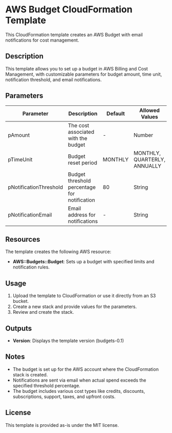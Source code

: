 #  AWS Budget CloudFormation Template

This CloudFormation template creates an AWS Budget with email notifications for cost management.

## Description

This template allows you to set up a budget in AWS Billing and Cost Management, with customizable parameters for budget amount, time unit, notification threshold, and email notifications.

## Parameters

| Parameter | Description | Default | Allowed Values |
|-----------|-------------|---------|----------------|
| pAmount | The cost associated with the budget | - | Number |
| pTimeUnit | Budget reset period | MONTHLY | MONTHLY, QUARTERLY, ANNUALLY |
| pNotificationThreshold | Budget threshold percentage for notification | 80 | String |
| pNotificationEmail | Email address for notifications | - | String |

## Resources

The template creates the following AWS resource:

- **AWS::Budgets::Budget**: Sets up a budget with specified limits and notification rules.

## Usage

1. Upload the template to CloudFormation or use it directly from an S3 bucket.
2. Create a new stack and provide values for the parameters.
3. Review and create the stack.

## Outputs

- **Version**: Displays the template version (budgets-0.1)

## Notes

- The budget is set up for the AWS account where the CloudFormation stack is created.
- Notifications are sent via email when actual spend exceeds the specified threshold percentage.
- The budget includes various cost types like credits, discounts, subscriptions, support, taxes, and upfront costs.

## License

This template is provided as-is under the MIT license.
